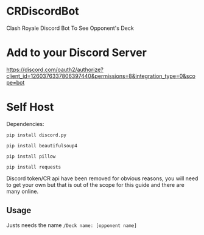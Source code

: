 # CRDiscordBot
Clash Royale Discord Bot To See Opponent's Deck

# Add to your Discord Server
https://discord.com/oauth2/authorize?client_id=1260376337806397440&permissions=8&integration_type=0&scope=bot

# Self Host
Dependencies:

```pip install discord.py```

```pip install beautifulsoup4```

```pip install pillow```

```pip install requests```


Discord token/CR api have been removed for obvious reasons, you will need to get your own but that is out of the scope for this guide and there are many online. 
## Usage
Justs needs the name
```/Deck name: [opponent name]```
